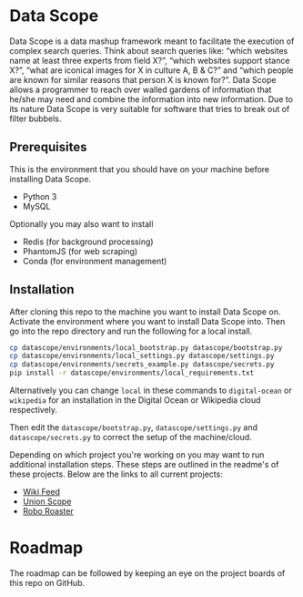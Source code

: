 Data Scope
==========

Data Scope is a data mashup framework meant to facilitate the execution of complex search queries. 
Think about search queries like: “which websites name at least three experts from field X?”, 
“which websites support stance X?”, “what are iconical images for X in culture A, B & C?” and 
“which people are known for similar reasons that person X is known for?”. 
Data Scope allows a programmer to reach over walled gardens of information that he/she may need and
combine the information into new information. 
Due to its nature Data Scope is very suitable for software that tries to break out of filter bubbels.


Prerequisites
-------------

This is the environment that you should have on your machine before installing Data Scope.

* Python 3
* MySQL

Optionally you may also want to install

* Redis (for background processing)
* PhantomJS (for web scraping)
* Conda (for environment management)

Installation
------------

After cloning this repo to the machine you want to install Data Scope on. 
Activate the environment where you want to install Data Scope into. 
Then go into the repo directory and run the following for a local install.

```bash
cp datascope/environments/local_bootstrap.py datascope/bootstrap.py
cp datascope/environments/local_settings.py datascope/settings.py
cp datascope/environments/secrets_example.py datascope/secrets.py
pip install -r datascope/environments/local_requirements.txt
```

Alternatively you can change ```local``` in these commands to ```digital-ocean``` or ```wikipedia``` 
for an installation in the Digital Ocean or Wikipedia cloud respectively.

Then edit the ```datascope/bootstrap.py```, ```datascope/settings.py``` and ```datascope/secrets.py``` 
to correct the setup of the machine/cloud.

Depending on which project you're working on you may want to run additional installation steps. 
These steps are outlined in the readme's of these projects. Below are the links to all current projects:

* [Wiki Feed](wiki_feed/README.md)
* [Union Scope](visual_translations/README.md)
* [Robo Roaster](trolls/README.md)

Roadmap
=======

The roadmap can be followed by keeping an eye on the project boards of this repo on GitHub.
